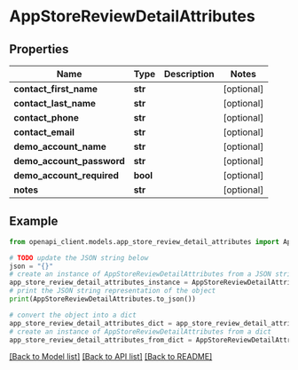 # AppStoreReviewDetailAttributes


## Properties

Name | Type | Description | Notes
------------ | ------------- | ------------- | -------------
**contact_first_name** | **str** |  | [optional] 
**contact_last_name** | **str** |  | [optional] 
**contact_phone** | **str** |  | [optional] 
**contact_email** | **str** |  | [optional] 
**demo_account_name** | **str** |  | [optional] 
**demo_account_password** | **str** |  | [optional] 
**demo_account_required** | **bool** |  | [optional] 
**notes** | **str** |  | [optional] 

## Example

```python
from openapi_client.models.app_store_review_detail_attributes import AppStoreReviewDetailAttributes

# TODO update the JSON string below
json = "{}"
# create an instance of AppStoreReviewDetailAttributes from a JSON string
app_store_review_detail_attributes_instance = AppStoreReviewDetailAttributes.from_json(json)
# print the JSON string representation of the object
print(AppStoreReviewDetailAttributes.to_json())

# convert the object into a dict
app_store_review_detail_attributes_dict = app_store_review_detail_attributes_instance.to_dict()
# create an instance of AppStoreReviewDetailAttributes from a dict
app_store_review_detail_attributes_from_dict = AppStoreReviewDetailAttributes.from_dict(app_store_review_detail_attributes_dict)
```
[[Back to Model list]](../README.md#documentation-for-models) [[Back to API list]](../README.md#documentation-for-api-endpoints) [[Back to README]](../README.md)



